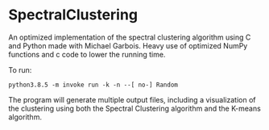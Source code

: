 # SpectralClustering
An optimized implementation of the spectral clustering algorithm using C and Python made with Michael Garbois. Heavy use of optimized NumPy functions and c code to lower the running time.

To run:

```
python3.8.5 -m invoke run -k -n --[ no-] Random
```

The program will generate multiple output files, including a visualization of the clustering using both the Spectral Clustering algorithm and the K-means algorithm.
